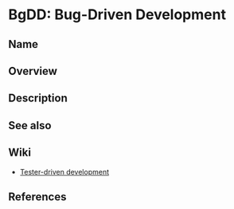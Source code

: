 # BgDD: Bug-Driven Development

## Name

## Overview

## Description

## See also

## Wiki

- [Tester-driven development](https://en.wikipedia.org/wiki/Tester-driven_development)

## References
